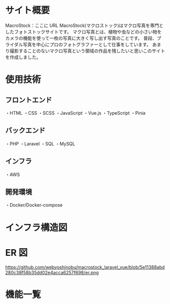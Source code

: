 # サイト概要

MacroStock：ここに URL
MacroStock(マクロストック)はマクロ写真を専門としたフォトストックサイトです。
マクロ写真とは、植物や虫などの小さい物をカメラの機能を使って一枚の写真に大きく写し出す写真のことです。
普段、ブライダル写真を中心にプロのフォトグラファーとして仕事をしています。
あまり撮影することのないマクロ写真という領域の作品を残したいと思いこのサイトを作成しました。

# 使用技術

## フロントエンド

・HTML
・CSS
・SCSS
・JavaScript
・Vue.js
・TypeScript
・Pinia

## バックエンド

・PHP
・Laravel
・SQL
・MySQL

## インフラ

・AWS

## 開発環境

・Docker/Docker-compose

# インフラ構造図

# ER 図

https://github.com/webyoshinobu/macrostock_laravel_vue/blob/5e11388abd280c38f58b35dd02e4acca6257f698/er.png

# 機能一覧
